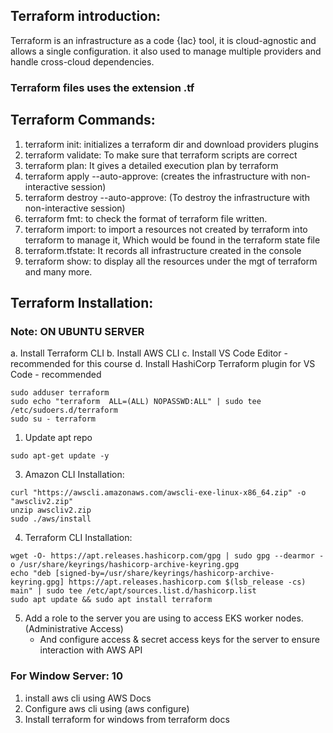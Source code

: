## Terraform introduction:
 Terraform is an infrastructure as a code {Iac} tool, it is cloud-agnostic and allows a single configuration. it also used to manage multiple providers and handle cross-cloud dependencies.

### Terraform files uses the extension .tf

## Terraform Commands:
  1. terraform init: initializes a terraform dir and download providers plugins
  2. terraform validate: To make sure that terraform scripts are correct
  3. terraform plan: It gives a detailed execution plan by terraform
  4. terraform apply --auto-approve:  (creates the infrastructure with non-interactive session)
  5. terraform destroy --auto-approve: (To destroy the infrastructure with non-interactive session)
  6. terraform fmt: to check the format of terraform file written.
  7. terraform import:  to import a resources not created by terraform into terraform to manage it, Which would be found in the terraform state file
  8. terraform.tfstate: It records all infrastructure created in the console
  9. terraform show: to display all the resources under the mgt of terraform and many more.

## Terraform Installation:
### Note: ON UBUNTU SERVER

a. Install Terraform CLI
b. Install AWS CLI
c. Install VS Code Editor - recommended for this course
d. Install HashiCorp Terraform plugin for VS Code - recommended  

```
sudo adduser terraform
sudo echo "terraform  ALL=(ALL) NOPASSWD:ALL" | sudo tee /etc/sudoers.d/terraform
sudo su - terraform
```

1. Update apt repo
```
sudo apt-get update -y
```

3. Amazon CLI Installation:
```
curl "https://awscli.amazonaws.com/awscli-exe-linux-x86_64.zip" -o "awscliv2.zip"
unzip awscliv2.zip
sudo ./aws/install
```

4. Terraform CLI Installation:
```
wget -O- https://apt.releases.hashicorp.com/gpg | sudo gpg --dearmor -o /usr/share/keyrings/hashicorp-archive-keyring.gpg
echo "deb [signed-by=/usr/share/keyrings/hashicorp-archive-keyring.gpg] https://apt.releases.hashicorp.com $(lsb_release -cs) main" | sudo tee /etc/apt/sources.list.d/hashicorp.list
sudo apt update && sudo apt install terraform
```

5. Add a role to the server you are using to access EKS worker nodes. (Administrative Access)
   - And configure access & secret access keys for the server to ensure interaction with AWS API

### For Window Server: 10
1. install aws cli using AWS Docs
2. Configure aws cli using (aws configure)
3. Install terraform for windows from terraform docs

